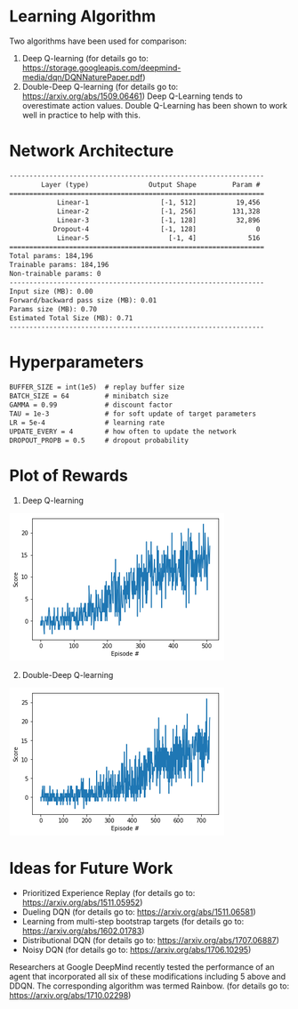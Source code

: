 # Learning Algorithm

Two algorithms have been used for comparison:
1) Deep Q-learning (for details go to: https://storage.googleapis.com/deepmind-media/dqn/DQNNaturePaper.pdf)
2) Double-Deep Q-learning (for details go to: https://arxiv.org/abs/1509.06461)
Deep Q-Learning tends to overestimate action values. 
Double Q-Learning has been shown to work well in practice to help with this.

# Network Architecture
```
----------------------------------------------------------------
        Layer (type)               Output Shape         Param #
================================================================
            Linear-1                  [-1, 512]          19,456
            Linear-2                  [-1, 256]         131,328
            Linear-3                  [-1, 128]          32,896
           Dropout-4                  [-1, 128]               0
            Linear-5                    [-1, 4]             516
================================================================
Total params: 184,196
Trainable params: 184,196
Non-trainable params: 0
----------------------------------------------------------------
Input size (MB): 0.00
Forward/backward pass size (MB): 0.01
Params size (MB): 0.70
Estimated Total Size (MB): 0.71
----------------------------------------------------------------

```
# Hyperparameters
```
BUFFER_SIZE = int(1e5)  # replay buffer size
BATCH_SIZE = 64         # minibatch size
GAMMA = 0.99            # discount factor
TAU = 1e-3              # for soft update of target parameters
LR = 5e-4               # learning rate 
UPDATE_EVERY = 4        # how often to update the network
DROPOUT_PROPB = 0.5     # dropout probability
```

# Plot of Rewards
1) Deep Q-learning

![](DQN.png)

2) Double-Deep Q-learning

![](DDQN.png)

# Ideas for Future Work
- Prioritized Experience Replay (for details go to: https://arxiv.org/abs/1511.05952)
- Dueling DQN (for details go to: https://arxiv.org/abs/1511.06581)
- Learning from multi-step bootstrap targets (for details go to: https://arxiv.org/abs/1602.01783)
- Distributional DQN (for details go to: https://arxiv.org/abs/1707.06887)
- Noisy DQN (for details go to: https://arxiv.org/abs/1706.10295)

Researchers at Google DeepMind recently tested the performance of an agent that incorporated all six of these modifications including 5 above and DDQN. The corresponding algorithm was termed Rainbow. (for details go to: https://arxiv.org/abs/1710.02298)
